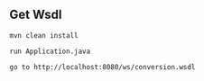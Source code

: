 

## Get Wsdl 

``mvn clean install``

``run Application.java``

``go to http://localhost:8080/ws/conversion.wsdl``